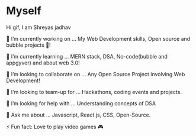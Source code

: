# Myself

Hi gif, I am Shreyas jadhav

🔭 I’m currently working on ... My Web Development skills, Open source and bubble projects 🚀!

🌱 I’m currently learning ... MERN stack, DSA, No-code(bubble and appgyver) and about web 3.0!

👯 I’m looking to collaborate on ... Any Open Source Project involving Web Development!

🤝 I'm looking to team-up for ... Hackathons, coding events and projects.

🤔 I’m looking for help with ... Understanding concepts of DSA

💬 Ask me about ... Javascript, React.js, CSS, Open-Source.

⚡ Fun fact: Love to play video games 🎮
